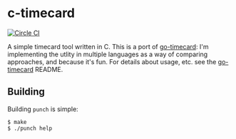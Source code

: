 c-timecard
==========

[![Circle CI](https://circleci.com/gh/wfleming/c-timecard.svg?style=svg)](https://circleci.com/gh/wfleming/c-timecard)

A simple timecard tool written in C.
This is a port of [go-timecard][go-timecard]: I'm implementing the utlity in multiple languages as a way of comparing approaches, and because it's fun.
For details about usage, etc. see the [go-timecard][go-timecard] README.

[go-timecard]: https://github.com/wfleming/go-timecard

Building
--------

Building `punch` is simple:

```shell
$ make
$ ./punch help
```

